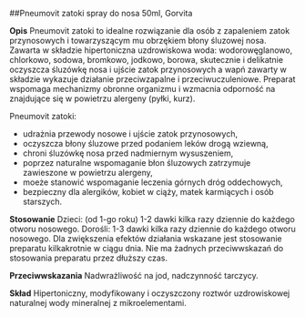 ##Pneumovit zatoki spray do nosa 50ml, Gorvita

**Opis** Pneumovit zatoki to idealne rozwiązanie dla osób z zapaleniem zatok przynosowych i towarzyszącym mu obrzękiem błony śluzowej nosa. Zawarta w składzie hipertoniczna uzdrowiskowa woda: wodorowęglanowo, chlorkowo, sodowa, bromkowo, jodkowo, borowa, skutecznie i delikatnie oczyszcza śluzówkę nosa i ujście zatok przynosowych a wapń zawarty w składzie wykazuje działanie przeciwzapalne i przeciwuczuleniowe. Preparat wspomaga mechanizmy obronne organizmu i wzmacnia odporność na znajdujące się w powietrzu alergeny (pyłki, kurz).

Pneumovit zatoki:
- udrażnia przewody nosowe i ujście zatok przynosowych,
- oczyszcza błony śluzowe przed podaniem leków drogą wziewną,
- chroni śluzówkę nosa przed nadmiernym wysuszeniem,
- poprzez naturalne wspomaganie błon śluzowych zatrzymuje zawieszone w powietrzu alergeny,
- moeże stanowić wspomaganie leczenia górnych dróg oddechowych,
- bezpieczny dla alergików, kobiet w ciąży, matek karmiących i osób starszych.
  
**Stosowanie** Dzieci: (od 1-go roku) 1-2 dawki kilka razy dziennie do każdego otworu nosowego. Dorośli: 1-3 dawki kilka razy dziennie do każdego otworu nosowego. Dla zwiększenia efektów działania wskazane jest stosowanie preparatu kilkakrotnie w ciągu dnia. Nie ma żadnych przeciwwskazań do stosowania preparatu przez dłuższy czas.

**Przeciwwskazania** Nadwrażliwość na jod, nadczynność tarczycy.

**Skład** Hipertoniczny, modyfikowany i oczyszczony roztwór uzdrowiskowej naturalnej wody mineralnej z mikroelementami.

